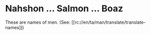 # Nahshon ... Salmon ... Boaz 

These are names of men. (See: [[rc://en/ta/man/translate/translate-names]])